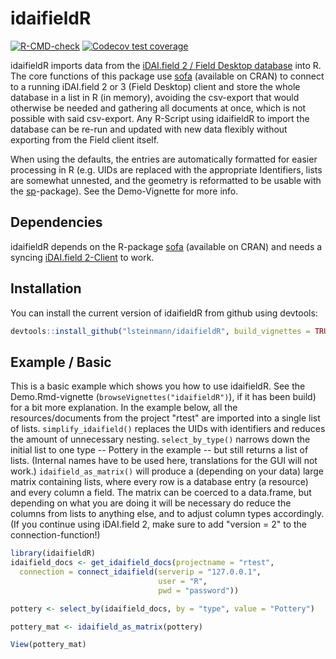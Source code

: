 
# idaifieldR

<!-- badges: start -->
[![R-CMD-check](https://github.com/lsteinmann/idaifieldR/workflows/R-CMD-check/badge.svg)](https://github.com/lsteinmann/idaifieldR/actions)
[![Codecov test coverage](https://codecov.io/gh/lsteinmann/idaifieldR/branch/main/graph/badge.svg)](https://codecov.io/gh/lsteinmann/idaifieldR?branch=main)
<!-- badges: end -->

idaifieldR imports data from the [iDAI.field 2 / Field Desktop database](https://github.com/dainst/idai-field) into R. The core functions of this package use [sofa](https://github.com/ropensci/sofa) (available on CRAN) to connect to a running iDAI.field 2 or 3 (Field Desktop) client and store the whole database in a list in R (in memory), avoiding the csv-export that would otherwise be needed and gathering all documents at once, which is not possible with said csv-export. Any R-Script using idaifieldR to import the database can be re-run and updated with new data flexibly without exporting from the Field client itself. 

When using the defaults, the entries are automatically formatted for easier processing in R (e.g. UIDs are replaced with the appropriate Identifiers, lists are somewhat unnested, and the geometry is reformatted to be usable with the [sp](https://cran.r-project.org/web/packages/sp/index.html)-package). See the Demo-Vignette for more info. 

## Dependencies

idaifieldR depends on the R-package [sofa](https://github.com/ropensci/sofa) (available on CRAN) and needs a syncing [iDAI.field 2-Client](https://github.com/dainst/idai-field) to work.

## Installation

You can install the current version of idaifieldR from github using devtools:

``` r
devtools::install_github("lsteinmann/idaifieldR", build_vignettes = TRUE)
```



## Example / Basic 

This is a basic example which shows you how to use idaifieldR. See the Demo.Rmd-vignette (`browseVignettes("idaifieldR")`), if it has been build) for a bit more explanation. In the example below, all the resources/documents from the project "rtest" are imported into a single list of lists. `simplify_idaifield()` replaces the UIDs with identifiers and reduces the amount of unnecessary nesting.  `select_by_type()` narrows down the initial list to one type -- Pottery in the example -- but still returns a list of lists. (Internal names have to be used here, translations for the GUI will not work.) `idaifield_as_matrix()` will produce a (depending on your data) large matrix containing lists, where every row is a database entry (a resource) and every column a field. The matrix can be coerced to a data.frame, but depending on what you are doing it will be necessary do reduce the columns from lists to anything else, and to adjust column types accordingly. (If you continue using iDAI.field 2, make sure to add "version = 2" to the connection-function!)

``` r
library(idaifieldR)
idaifield_docs <- get_idaifield_docs(projectname = "rtest",
  connection = connect_idaifield(serverip = "127.0.0.1",
                                 user = "R", 
                                 pwd = "password"))

pottery <- select_by(idaifield_docs, by = "type", value = "Pottery")

pottery_mat <- idaifield_as_matrix(pottery)

View(pottery_mat)
```

